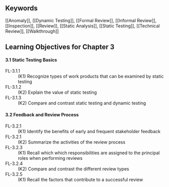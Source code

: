 ## Keywords

[[Anomaly]], [[Dynamic Testing]], [[Formal Review]], [[Informal Review]], [[Inspection]], [[Review]], [[Static Analysis]], [[Static Testing]], [[Technical Review]], [[Walkthrough]]

## Learning Objectives for Chapter 3

#### 3.1 Static Testing Basics

<dl>
	<dt>FL-3.1.1</dt>
	<dd>(K1) Recognize types of work products that can be examined by static testing</dd>
	<dt>FL-3.1.2</dt>
	<dd>(K2) Explain the value of static testing</dd>
	<dt>FL-3.1.3</dt>
	<dd>(K2) Compare and contrast static testing and dynamic testing</dd>
</dl>

#### 3.2 Feedback and Review Process

<dl>
	<dt>FL-3.2.1</dt>
	<dd>(K1) Identify the benefits of early and frequent stakeholder feedback</dd>
	<dt>FL-3.2.1</dt>
	<dd>(K2) Summarize the activities of the review process</dd>
	<dt>FL-3.2.3</dt>
	<dd>(K1) Recall which  which responsibilities are assigned to the principal roles when performing reviews</dd>
	<dt>FL-3.2.4</dt>
	<dd>(K2) Compare and contrast the different review types</dd>
	<dt>FL-3.2.5</dt>
	<dd>(K1) Recall the factors that contribute to a successful review</dd>
</dl>